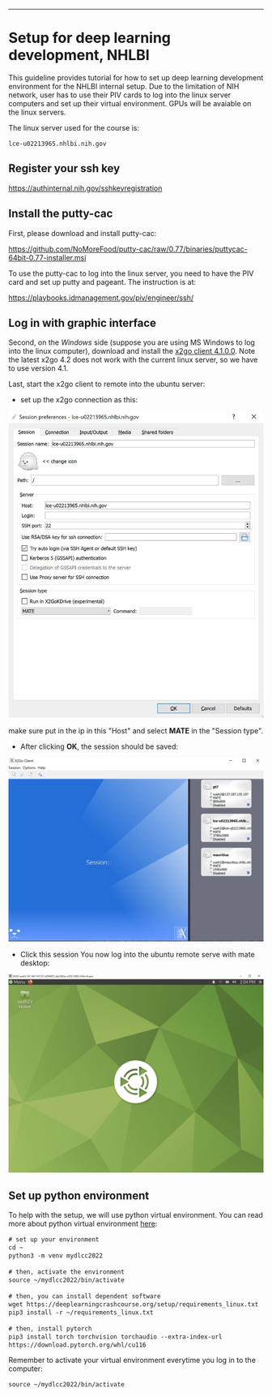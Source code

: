 
___
# Setup for deep learning development, NHLBI

This guideline provides tutorial for how to set up deep learning development environment for the NHLBI internal setup. Due to the limitation of NIH network, user has to use their PIV cards to log into the linux server computers and set up their virtual environment. GPUs will be avaiable on the linux servers.

The linux server used for the course is:

    lce-u02213965.nhlbi.nih.gov

## Register your ssh key

 https://authinternal.nih.gov/sshkeyregistration

## Install the putty-cac

First, please download and install putty-cac:

https://github.com/NoMoreFood/putty-cac/raw/0.77/binaries/puttycac-64bit-0.77-installer.msi

To use the putty-cac to log into the linux server, you need to have the PIV card and set up putty and pageant. The instruction is at:

https://playbooks.idmanagement.gov/piv/engineer/ssh/

## Log in with graphic interface

Second, on the *Windows* side (suppose you are using MS Windows to log into the linux computer), download and install the [x2go client 4.1.0.0](https://code.x2go.org/releases/binary-win32/x2goclient/releases/4.1.0.0-2017.03.11/x2goclient-4.1.0.0-2017.03.11-setup.exe). Note the latest x2go 4.2 does not work with the current linux server, so we have to use version 4.1.

Last, start the x2go client to remote into the ubuntu server:

- set up the x2go connection as this:

![x2go](images/nhlbi/x2go_1.jpg)

make sure put in the ip in this "Host" and select **MATE** in the "Session type".

- After clicking **OK**, the session should be saved:

![x2go](images/nhlbi/x2go_2.jpg)

- Click this session You now log into the ubuntu remote serve with mate desktop:

![x2go](images/nhlbi/x2go_3.jpg)

## Set up python environment

To help with the setup, we will use python virtual environment. You can read more about python virtual environment [here](https://realpython.com/python-virtual-environments-a-primer/):

```
# set up your environment
cd ~
python3 -m venv mydlcc2022

# then, activate the environment
source ~/mydlcc2022/bin/activate

# then, you can install dependent software
wget https://deeplearningcrashcourse.org/setup/requirements_linux.txt
pip3 install -r ~/requirements_linux.txt

# then, install pytorch
pip3 install torch torchvision torchaudio --extra-index-url https://download.pytorch.org/whl/cu116
```

Remember to activate your virtual environment everytime you log in to the computer:
```
source ~/mydlcc2022/bin/activate
```